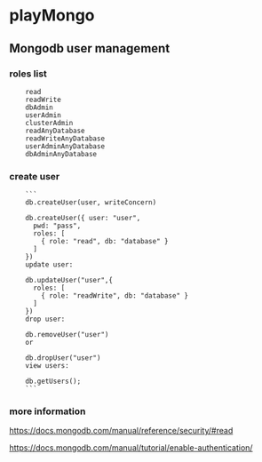 # playMongo

## Mongodb user management

### roles list

        read
        readWrite
        dbAdmin
        userAdmin
        clusterAdmin
        readAnyDatabase
        readWriteAnyDatabase
        userAdminAnyDatabase
        dbAdminAnyDatabase
### create user
        ```
        db.createUser(user, writeConcern)

        db.createUser({ user: "user",
          pwd: "pass",
          roles: [
            { role: "read", db: "database" } 
          ]
        })
        update user:

        db.updateUser("user",{
          roles: [
            { role: "readWrite", db: "database" } 
          ]
        })
        drop user:

        db.removeUser("user")
        or

        db.dropUser("user")
        view users:

        db.getUsers();
        ```
### more information

https://docs.mongodb.com/manual/reference/security/#read

https://docs.mongodb.com/manual/tutorial/enable-authentication/
